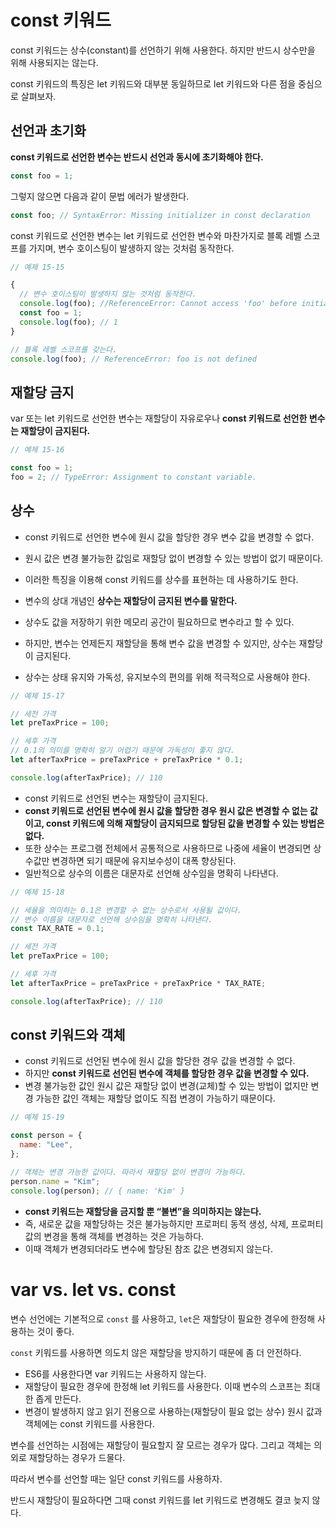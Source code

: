 # const 키워드

const 키워드는 상수(constant)를 선언하기 위해 사용한다. 하지만 반드시 상수만을 위해 사용되지는 않는다.

const 키워드의 특징은 let 키워드와 대부분 동일하므로 let 키워드와 다른 점을 중심으로 살펴보자.

## 선언과 초기화

**const 키워드로 선언한 변수는 반드시 선언과 동시에 초기화해야 한다.**

```jsx
const foo = 1;
```

그렇지 않으면 다음과 같이 문법 에러가 발생한다.

```jsx
const foo; // SyntaxError: Missing initializer in const declaration
```

const 키워드로 선언한 변수는 let 키워드로 선언한 변수와 마찬가지로 블록 레벨 스코프를 가지며, 변수 호이스팅이 발생하지 않는 것처럼 동작한다.

```jsx
// 예제 15-15

{
  // 변수 호이스팅이 발생하지 않는 것처럼 동작한다.
  console.log(foo); //ReferenceError: Cannot access 'foo' before initialization
  const foo = 1;
  console.log(foo); // 1
}

// 블록 레벨 스코프를 갖는다.
console.log(foo); // ReferenceError: foo is not defined
```

## 재할당 금지

var 또는 let 키워드로 선언한 변수는 재할당이 자유로우나 **const 키워드로 선언한 변수는 재할당이 금지된다.**

```jsx
// 예제 15-16

const foo = 1;
foo = 2; // TypeError: Assignment to constant variable.
```

## 상수

- const 키워드로 선언한 변수에 원시 값을 할당한 경우 변수 값을 변경할 수 없다.
- 원시 값은 변경 불가능한 값임로 재할당 없이 변경할 수 있는 방법이 없기 때문이다.
- 이러한 특징을 이용해 const 키워드를 상수를 표현하는 데 사용하기도 한다.

- 변수의 상대 개념인 **상수는 재할당이 금지된 변수를 말한다.**
- 상수도 값을 저장하기 위한 메모리 공간이 필요하므로 변수라고 할 수 있다.
- 하지만, 변수는 언제든지 재할당을 통해 변수 값을 변경할 수 있지만, 상수는 재할당이 금지된다.

- 상수는 상태 유지와 가독성, 유지보수의 편의를 위해 적극적으로 사용해야 한다.

```jsx
// 예제 15-17

// 세전 가격
let preTaxPrice = 100;

// 세후 가격
// 0.1의 의미를 명확히 알기 어렵기 때문에 가독성이 좋지 않다.
let afterTaxPrice = preTaxPrice + preTaxPrice * 0.1;

console.log(afterTaxPrice); // 110
```

- const 키워드로 선언된 변수는 재할당이 금지된다.
- **const 키워드로 선언된 변수에 원시 값을 할당한 경우 원시 값은 변경할 수 없는 값이고, const 키워드에 의해 재할당이 금지되므로 할당된 값을 변경할 수 있는 방법은 없다.**
- 또한 상수는 프로그램 전체에서 공통적으로 사용하므로 나중에 세율이 변경되면 상수값만 변경하면 되기 때문에 유지보수성이 대폭 향상된다.
- 일반적으로 상수의 이름은 대문자로 선언해 상수임을 명확히 나타낸다.

```jsx
// 예제 15-18

// 세율을 의미하는 0.1은 변경할 수 없는 상수로서 사용될 값이다.
// 변수 이름을 대문자로 선언해 상수임을 명확히 나타낸다.
const TAX_RATE = 0.1;

// 세전 가격
let preTaxPrice = 100;

// 세후 가격
let afterTaxPrice = preTaxPrice + preTaxPrice * TAX_RATE;

console.log(afterTaxPrice); // 110
```

## const 키워드와 객체

- const 키워드로 선언된 변수에 원시 값을 할당한 경우 값을 변경할 수 없다.
- 하지만 **const 키워드로 선언된 변수에 객체를 할당한 경우 값을 변경할 수 있다.**
- 변경 불가능한 값인 원시 값은 재할당 없이 변경(교체)할 수 있는 방법이 없지만 변경 가능한 값인 객체는 재할당 없이도 직접 변경이 가능하기 때문이다.

```jsx
// 예제 15-19

const person = {
  name: "Lee",
};

// 객체는 변경 가능한 값이다. 따라서 재할당 없이 변경이 가능하다.
person.name = "Kim";
console.log(person); // { name: 'Kim' }
```

- **const 키워드는 재할당을 금지할 뿐 “불변”을 의미하지는 않는다.**
- 즉, 새로운 값을 재할당하는 것은 불가능하지만 프로퍼티 동적 생성, 삭제, 프로퍼티 값의 변경을 통해 객체를 변경하는 것은 가능하다.
- 이때 객체가 변경되더라도 변수에 할당된 참조 값은 변경되지 않는다.

# var vs. let vs. const

변수 선언에는 기본적으로 `const` 를 사용하고, `let`은 재할당이 필요한 경우에 한정해 사용하는 것이 좋다.

`const` 키워드를 사용하면 의도치 않은 재할당을 방지하기 때문에 좀 더 안전하다.

- ES6를 사용한다면 var 키워드는 사용하지 않는다.
- 재할당이 필요한 경우에 한정해 let 키워드를 사용한다. 이때 변수의 스코프는 최대한 좁게 만든다.
- 변경이 발생하지 않고 읽기 전용으로 사용하는(재할당이 필요 없는 상수) 원시 값과 객체에는 const 키워드를 사용한다.

변수를 선언하는 시점에는 재할당이 필요할지 잘 모르는 경우가 많다. 그리고 객체는 의외로 재할당하는 경우가 드물다.

따라서 변수를 선언할 때는 일단 const 키워드를 사용하자.

반드시 재할당이 필요하다면 그때 const 키워드를 let 키워드로 변경해도 결코 늦지 않다.
